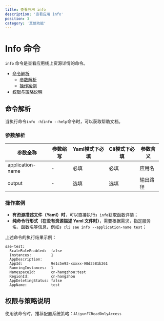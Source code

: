 ```yaml
---
title: 查看应用 info
description: '查看应用 info'
position: 3
category: '其他功能'
---
```


# Info 命令

`info` 命令是查看应用线上资源详情的命令。

- [命令解析](#命令解析)
  - [参数解析](#参数解析)
  - [操作案例](#操作案例)
- [权限与策略说明](#权限与策略说明)

## 命令解析

当执行命令`info -h`/`info --help`命令时，可以获取帮助文档。

### 参数解析

| 参数全称 | 参数缩写 | Yaml模式下必填 | Cli模式下必填 | 参数含义  |
| ----- | -------- | -------------- | ------- | ---------- |
| application-name  | -        | 必填           | 必填    | 应用名   |
| output  | -        | 选填           | 选填    | 输出路径   |


### 操作案例

- **有资源描述文件（Yaml）时**，可以直接执行`s info`获取函数详情；
- **纯命令行形式（在没有资源描述 Yaml 文件时）**，需要根据需求，指定服务名，函数名等信息，例如`s cli sae info --application-name test`；

上述命令的执行结果示例：

```
sae-test: 
  ScaleRuleEnabled:  false
  Instances:         1
  AppDescription:    
  AppId:             9e1c5e93-xxxxx-98d3581b261
  RunningInstances:  1
  NamespaceId:       cn-hangzhou:test
  RegionId:          cn-hangzhou
  AppDeletingStatus: false
  AppName:           test
```

## 权限与策略说明

使用该命令时，推荐配置系统策略：`AliyunFCReadOnlyAccess`
